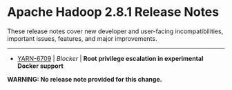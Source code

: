 
<!---
# Licensed to the Apache Software Foundation (ASF) under one
# or more contributor license agreements.  See the NOTICE file
# distributed with this work for additional information
# regarding copyright ownership.  The ASF licenses this file
# to you under the Apache License, Version 2.0 (the
# "License"); you may not use this file except in compliance
# with the License.  You may obtain a copy of the License at
#
#     http://www.apache.org/licenses/LICENSE-2.0
#
# Unless required by applicable law or agreed to in writing, software
# distributed under the License is distributed on an "AS IS" BASIS,
# WITHOUT WARRANTIES OR CONDITIONS OF ANY KIND, either express or implied.
# See the License for the specific language governing permissions and
# limitations under the License.
-->
# Apache Hadoop  2.8.1 Release Notes

These release notes cover new developer and user-facing incompatibilities, important issues, features, and major improvements.


---

* [YARN-6709](https://issues.apache.org/jira/browse/YARN-6709) | *Blocker* | **Root privilege escalation in experimental Docker support**

**WARNING: No release note provided for this change.**



